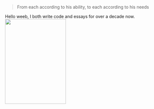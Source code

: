 > From each according to his ability, to each according to his needs

Hello weeb, I both write code and essays for over a decade now.
<img align="left" width="200" height="279" src="https://imgs.xkcd.com/comics/second.png" />

